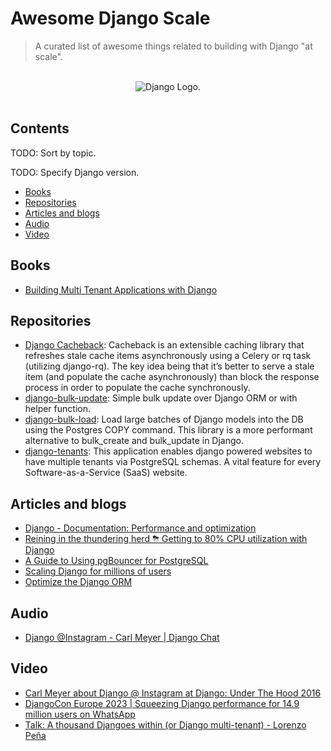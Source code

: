 # Awesome Django Scale

> A curated list of awesome things related to building with Django "at scale".

<br>

<div align="center">
  <img alt="Django Logo." src="./assets/awesome-django-scale.png">
</div>

<br>

## Contents

TODO: Sort by topic.

TODO: Specify Django version.

- [Books](#books)
- [Repositories](#repositories)
- [Articles and blogs](#articles-and-blogs)
- [Audio](#audio)
- [Video](#video)

## Books

- [Building Multi Tenant Applications with Django](https://books.agiliq.com/projects/django-multi-tenant/en/latest/)

## Repositories

- [Django Cacheback](https://django-cacheback.readthedocs.io/en/latest/): Cacheback is an extensible caching library that refreshes stale cache items asynchronously using a Celery or rq task (utilizing django-rq). The key idea being that it’s better to serve a stale item (and populate the cache asynchronously) than block the response process in order to populate the cache synchronously.
- [django-bulk-update](https://pypi.org/project/django-bulk-update/): Simple bulk update over Django ORM or with helper function.
- [django-bulk-load](https://pypi.org/project/django-bulk-load/): Load large batches of Django models into the DB using the Postgres COPY command. This library is a more performant alternative to bulk_create and bulk_update in Django.
- [django-tenants](https://github.com/django-tenants/django-tenants): This application enables django powered websites to have multiple tenants via PostgreSQL schemas. A vital feature for every Software-as-a-Service (SaaS) website.

## Articles and blogs

- [Django - Documentation: Performance and optimization](https://docs.djangoproject.com/en/5.0/topics/performance/)
- [Reining in the thundering herd ⛈ Getting to 80% CPU utilization with Django](https://blog.clubhouse.com/reining-in-the-thundering-herd-with-django-and-gunicorn/)
- [A Guide to Using pgBouncer for PostgreSQL](https://severalnines.com/blog/guide-using-pgbouncer/)
- [Scaling Django for millions of users](https://medium.com/@cjgiridhar/scaling-django-for-millions-of-users-7658113e720)
- [Optimize the Django ORM](https://alldjango.com/articles/optimize-the-django-orm)

## Audio

- [Django @Instagram - Carl Meyer | Django Chat](https://djangochat.com/episodes/django-instagram-carl-meyer/)

## Video

- [Carl Meyer about Django @ Instagram at Django: Under The Hood 2016](https://www.youtube.com/watch?v=lx5WQjXLlq8)
- [DjangoCon Europe 2023 | Squeezing Django performance for 14.9 million users on WhatsApp](https://www.youtube.com/watch?v=A_bkbAv9TQs)
- [Talk: A thousand Djangoes within (or Django multi-tenant) - Lorenzo Peña](https://www.youtube.com/watch?v=pmBDoC-d9yw)
